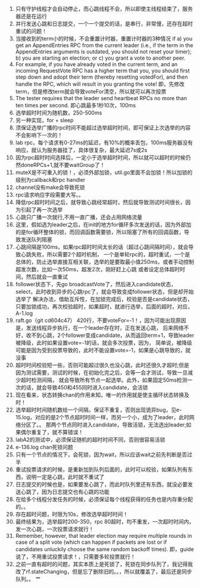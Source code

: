 1. 只有守护线程才会自动停止，而心跳线程不会，所以即使主线程结束了，服务器还是在运行
2. 并行发送心跳和日志提交，一个一个提交的话，是串行，非常慢，还存在超时重试的问题！
3. 当接收到的term小的时候，不会重置计时器，重置计时器的3种情况
   if a) you get an AppendEntries RPC from the current leader (i.e., if the term in the AppendEntries arguments is outdated, 
you should not reset your timer); b) you are starting an election; or c) you grant a vote to another peer.
4. For example, if you have already voted in the current term, and an incoming RequestVote RPC has a higher term that you, 
you should first step down and adopt their term (thereby resetting votedFor), and then handle the RPC, 
which will result in you granting the vote!
即，先修改term，但是修改term就会导致voteFor清空，所以就可以再次投票
5. The tester requires that the leader send heartbeat RPCs no more than ten times per second.
即心跳最多1秒10次，100ms
6. 选举超时时间为随机数，250-500ms
7. 另一种实现，for + sleep
8. 须保证选举广播的rpc时间不能超过选举超时时间，即可保证上次选举的内容不会影响下一次的！
9. lab rpc，每个请求有0-27ms的延迟，有10%的概率丢包，100ms服务器没有响应，就认为服务器挂了，具体很复杂，最大延迟7s或2s
10. 因为rpc超时时间选择后，一定小于选举超时时间，所以就可以超时的时候仍然doneRPCs+1,就不要waitGroup了！
11. muteX是不可重入的锁！，必须外部加锁，util.go里面不会加锁！所以加锁的级别为callback和rpc handler
12. channel没有make会导致死锁
13. rpc请求响应字段需要大写。。
14. 降低rpc超时时间之后，就导致心跳经常超时，然后就导致测试时间很长，因为引起了再一次选举
15. 心跳只广播一次就行,不用一直广播，还会占用网络流量
16. 这里，假如选为leader之后，在init的地方for循环多次发送的话，因为外部加的是for循环整体的锁，而回调函数需要锁，所以阻塞了所有的回调函数，导致发送队列阻塞
17. 心跳间隔是100ms，如果rpc超时时间太长的话（超过心跳间隔时间），就会导致心跳失败，所以需要2个超时机制，
一个是单轮rpc的，超时重试，一个是总体的，防止选举直接互相关联，选举的是要取最小值250ms，或者手动控制超发次数，比如一次50ms，超发2次，刚好赶上心跳
或者设定总体超时时间，然后就会一直重试
18. follower状态下，先go broadcastVote了，然后进入candidate状态，select，此时收到异步的心跳rpc了，就会导致变成follower状态，但是却开始选举了
解决办法，借助互斥性，在加锁完成后，校验是否是candidate状态，只要加锁成功，再次校验超时，如果超时，就进行选举，后面的超时，对应，A-1.log
19. raft.go（git cd604c47） 420行，不要voteFor=-1！，因为可能出现原因是，发送线程异步执行，在一个leader存在时，正在发送心跳，
后来网络不好，收不到心跳，2个follower变成candidate，从而返回term+1，导致leader被降级，此时如果设置vote=-1的话，就会多次投票，因为，
简单说，被降级可能是因为受到投票导致的，此时不能设置vote=-1，如果是心跳导致的，就没事
20. 超时时间校验短一些，否则可能超过很久也没心跳，此时还很久才超时;但是因为测试需要，测试的时候，在初始化完之后，会等一会才测试，导致一旦减少超时检测间隔，
就会导致所有节点一起选举。此外，如果固定50ms检测一次的话，就会导致450和455同时进入candidate，会活锁
21. 现在看来，状态转换chan的作用未知，唯一的作用就是使主循环状态转换及时！
22. 选举超时时间随机数给一个间隔，保证不重复，否则出现诡异bug，见e-15.log，对应的是2个节点超时时间一样，而另一个小，成为了leader，此时网络分区了。。
那两个节点同时进入candidate，导致活锁，无法选出leader;如果偶尔重复了，就不算错误！
23. labA2的测试中，必须保证随机的超时时间不同，否则很容易活锁
24. e-136.log chan死锁问题
25. 只有一个节点的情况下，会死锁，因为wait，所以应该wait之前先判断是否过半
26. 重试投票请求的时候，是重新加到队列后面的，此时可以校验，如果队列有东西，说明一定是心跳，此时就不重试了
27. 日志提交的时候也是，如果要发心跳了，而此时队列里还有东西，就没必要发送心跳了，因为日志提交也有心跳的功能
28. 在给多个线程分发任务的时候，必须保证每个线程获得的任务也是内存重分配的。。
29. 存在超时问题，时限为10s，修改选举超时时间！
30. 最终结果为，选举超时200-350，rpc 80超时，均不重发，一次超时时间内，发一次心跳，一次投票请求就行！
31. Remember, however, that leader election may require multiple rounds in case of a split vote 
(which can happen if packets are lost or if candidates unluckily choose the same random backoff times). 
即，guide说了，不用重试投票请求！，只需要多轮投票就行！
32. 之前一直有超时的问题，其实本质上是死锁了，死锁在同步队列了，我记得我改了rf.stateChanging，但是忘了删除旧的。。，所以就覆盖了，最后还是同步队列。。
艹

